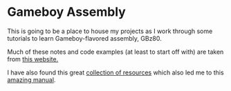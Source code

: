 # Gameboy Assembly

This is going to be a place to house my projects as I work through some tutorials to learn Gameboy-flavored assembly, GBz80.

Much of these notes and code examples (at least to start off with) are taken from [this website.](https://eldred.fr/gb-asm-tutorial/index.html)

I have also found this great [collection of resources](https://github.com/gbdev/awesome-gbdev) which also led me to this [amazing manual](http://marc.rawer.de/Gameboy/Docs/GBCPUman.pdf).

